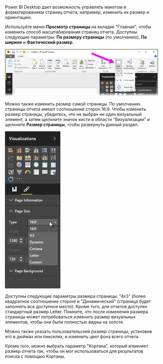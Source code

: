 Power BI Desktop дает возможность управлять макетом и форматированием страниц отчета, например, изменить их размер и ориентацию.

Используйте меню **Просмотр страницы** на вкладке "Главная", чтобы изменить способ масштабирования страниц отчета. Доступны следующие параметры: **По размеру страницы** (по умолчанию), **По ширине** и **Фактический размер**.

![](media/3-11-page-layout-formatting/3-11_1.png)

Можно также изменить размер самой страницы. По умолчанию страницы отчета имеют соотношение сторон 16:9. Чтобы изменить размер страницы, убедитесь, что не выбран ни один визуальный элемент, а затем щелкните значок кисти в области "Визуализации" и щелкните **Размер страницы**, чтобы развернуть данный раздел.

![](media/3-11-page-layout-formatting/3-11_2.png)

Доступны следующие параметры размера страницы: "4x3" (более квадратное соотношение сторон) и "Динамический" (страница будет заполнять все доступное место). Кроме того, для отчетов доступен стандартный размер Letter. Помните, что после изменения размера страницы может потребоваться изменить размер визуальных элементов, чтобы они были полностью видны на холсте.

Можно также указать пользовательский размер страницы, установив его в дюймах или пикселях, и изменить цвет фона всего отчета.

Кроме того, можно выбрать параметр "Кортана", который изменяет размер отчета так, чтобы он мог использоваться для результатов поиска с помощью Кортаны.

